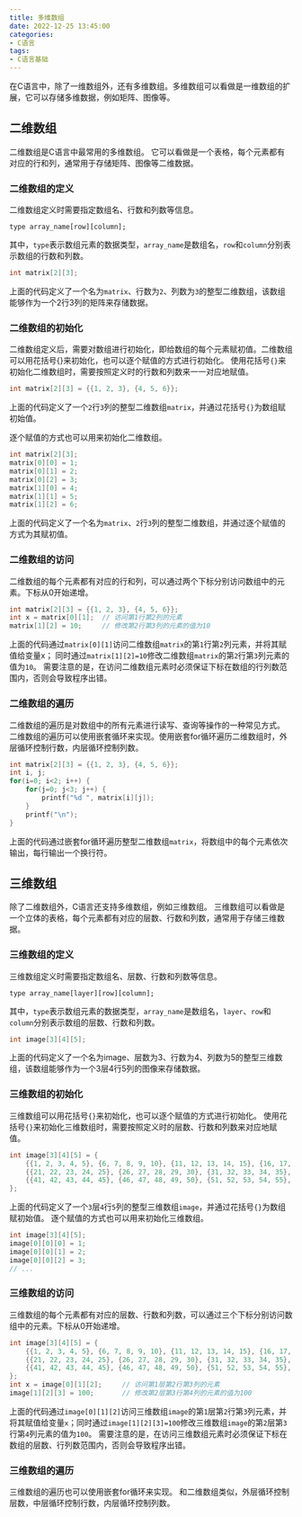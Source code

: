 ```yaml
---
title: 多维数组
date: 2022-12-25 13:45:00
categories:
- C语言
tags:
- C语言基础
---
```


在C语言中，除了一维数组外，还有多维数组。多维数组可以看做是一维数组的扩展，它可以存储多维数据，例如矩阵、图像等。

## 二维数组

二维数组是C语言中最常用的多维数组。
它可以看做是一个表格，每个元素都有对应的行和列，通常用于存储矩阵、图像等二维数据。

### 二维数组的定义

二维数组定义时需要指定数组名、行数和列数等信息。

```text
type array_name[row][column];
```

其中，`type`表示数组元素的数据类型，`array_name`是数组名，`row`和`column`分别表示数组的行数和列数。

```c
int matrix[2][3];
```

上面的代码定义了一个名为`matrix`、行数为`2`、列数为`3`的整型二维数组，该数组能够作为一个2行3列的矩阵来存储数据。

### 二维数组的初始化

二维数组定义后，需要对数组进行初始化，即给数组的每个元素赋初值。二维数组可以用花括号{}来初始化，也可以逐个赋值的方式进行初始化。
使用花括号`{}`来初始化二维数组时，需要按照定义时的行数和列数来一一对应地赋值。

```c
int matrix[2][3] = {{1, 2, 3}, {4, 5, 6}};
```

上面的代码定义了一个`2`行`3`列的整型二维数组`matrix`，并通过花括号`{}`为数组赋初始值。

逐个赋值的方式也可以用来初始化二维数组。

```c
int matrix[2][3];
matrix[0][0] = 1;
matrix[0][1] = 2;
matrix[0][2] = 3;
matrix[1][0] = 4;
matrix[1][1] = 5;
matrix[1][2] = 6;
```

上面的代码定义了一个名为`matrix`、`2`行`3`列的整型二维数组，并通过逐个赋值的方式为其赋初值。

### 二维数组的访问

二维数组的每个元素都有对应的行和列，可以通过两个下标分别访问数组中的元素。下标从0开始递增。

```c
int matrix[2][3] = {{1, 2, 3}, {4, 5, 6}};
int x = matrix[0][1];  // 访问第1行第2列的元素
matrix[1][2] = 10;     // 修改第2行第3列的元素的值为10
```

上面的代码通过`matrix[0][1]`访问二维数组`matrix`的第`1`行第`2`列元素，并将其赋值给变量x；
同时通过`matrix[1][2]=10`修改二维数组`matrix`的第`2`行第`3`列元素的值为`10`。
需要注意的是，在访问二维数组元素时必须保证下标在数组的行列数范围内，否则会导致程序出错。

### 二维数组的遍历

二维数组的遍历是对数组中的所有元素进行读写、查询等操作的一种常见方式。
二维数组的遍历可以使用嵌套循环来实现。使用嵌套for循环遍历二维数组时，外层循环控制行数，内层循环控制列数。

```c
int matrix[2][3] = {{1, 2, 3}, {4, 5, 6}};
int i, j;
for(i=0; i<2; i++) {
    for(j=0; j<3; j++) {
        printf("%d ", matrix[i][j]);
    }
    printf("\n");
}
```

上面的代码通过嵌套for循环遍历整型二维数组`matrix`，将数组中的每个元素依次输出，每行输出一个换行符。

## 三维数组

除了二维数组外，C语言还支持多维数组，例如三维数组。
三维数组可以看做是一个立体的表格，每个元素都有对应的层数、行数和列数，通常用于存储三维数据。

### 三维数组的定义

三维数组定义时需要指定数组名、层数、行数和列数等信息。

```text
type array_name[layer][row][column];
```

其中，`type`表示数组元素的数据类型，`array_name`是数组名，`layer`、`row`和`column`分别表示数组的层数、行数和列数。

```c
int image[3][4][5];
```

上面的代码定义了一个名为image、层数为3、行数为4、列数为5的整型三维数组，该数组能够作为一个3层4行5列的图像来存储数据。

### 三维数组的初始化

三维数组可以用花括号`{}`来初始化，也可以逐个赋值的方式进行初始化。
使用花括号`{}`来初始化三维数组时，需要按照定义时的层数、行数和列数来对应地赋值。

```c
int image[3][4][5] = {
    {{1, 2, 3, 4, 5}, {6, 7, 8, 9, 10}, {11, 12, 13, 14, 15}, {16, 17, 18, 19, 20}},
    {{21, 22, 23, 24, 25}, {26, 27, 28, 29, 30}, {31, 32, 33, 34, 35}, {36, 37, 38, 39, 40}},
    {{41, 42, 43, 44, 45}, {46, 47, 48, 49, 50}, {51, 52, 53, 54, 55}, {56, 57, 58, 59, 60}}
};
```

上面的代码定义了一个`3`层`4`行`5`列的整型三维数组`image`，并通过花括号`{}`为数组赋初始值。
逐个赋值的方式也可以用来初始化三维数组。

```c
int image[3][4][5];
image[0][0][0] = 1;
image[0][0][1] = 2;
image[0][0][2] = 3;
// ...
```

### 三维数组的访问

三维数组的每个元素都有对应的层数、行数和列数，可以通过三个下标分别访问数组中的元素。下标从0开始递增。

```c
int image[3][4][5] = {
    {{1, 2, 3, 4, 5}, {6, 7, 8, 9, 10}, {11, 12, 13, 14, 15}, {16, 17, 18, 19, 20}},
    {{21, 22, 23, 24, 25}, {26, 27, 28, 29, 30}, {31, 32, 33, 34, 35}, {36, 37, 38, 39, 40}},
    {{41, 42, 43, 44, 45}, {46, 47, 48, 49, 50}, {51, 52, 53, 54, 55}, {56, 57, 58, 59, 60}}
};
int x = image[0][1][2];     // 访问第1层第2行第3列的元素
image[1][2][3] = 100;       // 修改第2层第3行第4列的元素的值为100
```

上面的代码通过`image[0][1][2]`访问三维数组`image`的第`1`层第`2`行第`3`列元素，并将其赋值给变量`x`；同时通过`image[1][2][3]=100`修改三维数组`image`的第`2`层第`3`行第`4`列元素的值为`100`。
需要注意的是，在访问三维数组元素时必须保证下标在数组的层数、行列数范围内，否则会导致程序出错。

### 三维数组的遍历

三维数组的遍历也可以使用嵌套for循环来实现。
和二维数组类似，外层循环控制层数，中层循环控制行数，内层循环控制列数。
